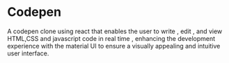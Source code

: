 
# Codepen
A codepen clone using react that enables the user to write , edit , and view HTML,CSS and javascript code in real time , enhancing the development experience with the material UI to ensure a visually appealing and intuitive user interface.




